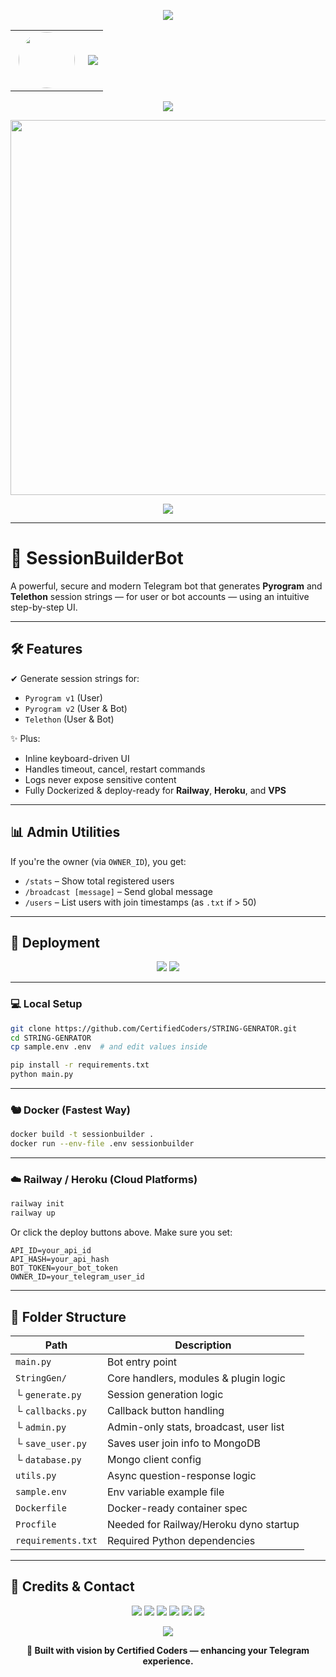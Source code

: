 <!-- ✨ Animated Header (Top) -->

<p align="center">
  <img src="https://user-images.githubusercontent.com/73097560/115834477-dbab4500-a447-11eb-908a-139a6edaec5c.gif" />
</p>

<!-- 👤 Avatar + Typing Banner -->

<div align="center">
  <table>
    <tr>
      <td width="100px" align="center">
        <img src="https://files.catbox.moe/r2ga8f.jpg" width="90px" style="border-radius: 50%;" />
      </td>
      <td>
        <img src="https://readme-typing-svg.herokuapp.com?color=00BFFF&width=600&lines=Hey+There,+This+is+Certified+Coder+%F0%9F%A5%80" />
      </td>
    </tr>
  </table>
</div>

<!-- 👁 Visitor Counter -->

<p align="center">
  <img src="https://komarev.com/ghpvc/?username=CertifiedCoders&style=flat-square" />
</p>

<!-- 🖼 Promo Image -->

<p align="center">
  <img src="https://files.catbox.moe/fvw6fs.jpg" width="600" />
</p>

<!-- 📌 Try the Bot -->

<p align="center">
  <a href="https://t.me/SessionBuilderBot"><img src="https://img.shields.io/badge/Try%20Bot-@SessionBuilderBot-blue?style=for-the-badge&logo=telegram" /></a>
</p>

---

# 🤖 SessionBuilderBot

A powerful, secure and modern Telegram bot that generates **Pyrogram** and **Telethon** session strings — for user or bot accounts — using an intuitive step-by-step UI.

---

## 🛠 Features

✔ Generate session strings for:

* `Pyrogram v1` (User)
* `Pyrogram v2` (User & Bot)
* `Telethon` (User & Bot)

✨ Plus:

* Inline keyboard-driven UI
* Handles timeout, cancel, restart commands
* Logs never expose sensitive content
* Fully Dockerized & deploy-ready for **Railway**, **Heroku**, and **VPS**

---

## 📊 Admin Utilities

If you're the owner (via `OWNER_ID`), you get:

* `/stats` – Show total registered users
* `/broadcast [message]` – Send global message
* `/users` – List users with join timestamps (as `.txt` if > 50)

---

## 🚀 Deployment

<p align="center">
  <a href="https://railway.app/template/-jVtHa?referralCode=certified"><img src="https://img.shields.io/badge/Deploy--To--Railway-black?style=for-the-badge&logo=railway"/></a>
  <a href="https://heroku.com/deploy?template=https://github.com/CertifiedCoders/STRING-GENRATOR"><img src="https://img.shields.io/badge/Deploy--To--Heroku-6762A6?style=for-the-badge&logo=heroku"/></a>
</p>

---

### 💻 Local Setup

```bash
git clone https://github.com/CertifiedCoders/STRING-GENRATOR.git
cd STRING-GENRATOR
cp sample.env .env  # and edit values inside

pip install -r requirements.txt
python main.py
```

---

### 🐿 Docker (Fastest Way)

```bash
docker build -t sessionbuilder .
docker run --env-file .env sessionbuilder
```

---

### ☁️ Railway / Heroku (Cloud Platforms)

```bash
railway init
railway up
```

Or click the deploy buttons above. Make sure you set:

```env
API_ID=your_api_id
API_HASH=your_api_hash
BOT_TOKEN=your_bot_token
OWNER_ID=your_telegram_user_id
```

---

## 🧹 Folder Structure

| Path               | Description                            |
| ------------------ | -------------------------------------- |
| `main.py`          | Bot entry point                        |
| `StringGen/`       | Core handlers, modules & plugin logic  |
| └ `generate.py`    | Session generation logic               |
| └ `callbacks.py`   | Callback button handling               |
| └ `admin.py`       | Admin-only stats, broadcast, user list |
| └ `save_user.py`   | Saves user join info to MongoDB        |
| └ `database.py`    | Mongo client config                    |
| `utils.py`         | Async question-response logic          |
| `sample.env`       | Env variable example file              |
| `Dockerfile`       | Docker-ready container spec            |
| `Procfile`         | Needed for Railway/Heroku dyno startup |
| `requirements.txt` | Required Python dependencies           |

---

## 🧠 Credits & Contact

<p align="center">
  <a href="https://t.me/CertifiedCoders"><img src="https://img.shields.io/badge/Support%20Group-Join-orange?style=for-the-badge&logo=telegram" /></a>
  <a href="https://t.me/CertifiedCodes"><img src="https://img.shields.io/badge/Channel-Updates-purple?style=for-the-badge&logo=telegram" /></a>
  <a href="https://t.me/CertifiedCoder"><img src="https://img.shields.io/badge/Owner-Message-red?style=for-the-badge&logo=telegram" /></a>
  <a href="https://youtube.com/@rajnisha3"><img src="https://img.shields.io/badge/Youtube-Subscribe-red?style=for-the-badge&logo=youtube" /></a>
  <a href="https://instagram.com/rajnishthegreat"><img src="https://img.shields.io/badge/Instagram-Follow-pink?style=for-the-badge&logo=instagram" /></a>
  <a href="mailto:rajnishmishraaa1@gmail.com"><img src="https://img.shields.io/badge/Email-Contact-blue?style=for-the-badge&logo=gmail" /></a>
</p>

<p align="center">
  <img src="https://user-images.githubusercontent.com/73097560/115834477-dbab4500-a447-11eb-908a-139a6edaec5c.gif" />
</p>

<p align="center">
  <strong>🧠 Built with vision by Certified Coders — enhancing your Telegram experience.</strong>
</p>